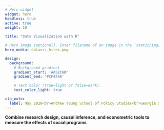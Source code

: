 ```yaml
---
# Hero widget
widget: hero
headless: true
active: true
weight: 10

title: "Data Visualization with R"

# Hero image (optional). Enter filename of an image in the `static/img/` folder.
hero_media: dataviz_hires.png

design:
  background:
    # Background gradient
    gradient_start: '#A52C60'
    gradient_end: '#CF4446'

    # Text color (true=light or false=dark).
    text_color_light: true

cta_note:
  label: May 2020<br>Andrew Young School of Policy Studies<br>Georgia State University
---
```


**Combine research design, causal inference, and econometric tools to measure the effects of social programs**
